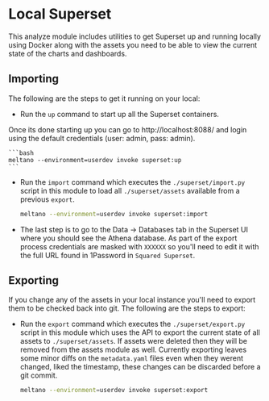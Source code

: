 # Local Superset

This analyze module includes utilities to get Superset up and running locally using Docker along with the assets you need to be able to view the current state of the charts and dashboards.

## Importing
The following are the steps to get it running on your local:

-  Run the `up` command to start up all the Superset containers.

Once its done starting up you can go to http://localhost:8088/ and login using the default credentials (user: admin, pass: admin).

    ```bash
    meltano --environment=userdev invoke superset:up
    ```

- Run the `import` command which executes the `./superset/import.py` script in this module to load all `./superset/assets` available from a previous `export`.


    ```bash
    meltano --environment=userdev invoke superset:import
    ```

- The last step is to go to the Data -> Databases tab in the Superset UI where you should see the Athena database.
As part of the export process credentials are masked with `XXXXXX` so you'll need to edit it with the full URL found in 1Password in `Squared Superset`.


## Exporting

If you change any of the assets in your local instance you'll need to export them to be checked back into git.
The following are the steps to export:

- Run the `export` command which executes the `./superset/export.py` script in this module which uses the API to export the current state of all assets to `./superset/assets`.
If assets were deleted then they will be removed from the assets module as well.
Currently exporting leaves some minor diffs on the `metadata.yaml` files even when they werent changed, liked the timestamp, these changes can be discarded before a git commit.


    ```bash
    meltano --environment=userdev invoke superset:export
    ```